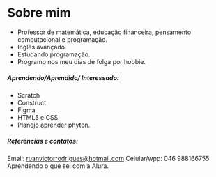 # Sobre mim
- Professor de matemática, educação financeira, pensamento computacional e programação.
- Inglês avançado.
- Estudando programação.
- Programo nos meu dias de folga por hobbie.

##### Aprendendo/Aprendido/ Interessado:
- Scratch
- Construct
- Figma
- HTML5 e CSS.
- Planejo aprender phyton.

##### Referências e contatos:
Email: ruanvictorrodrigues@hotmail.com
Celular/wpp: 046 988166755
Aprendendo o que sei com a Alura.

